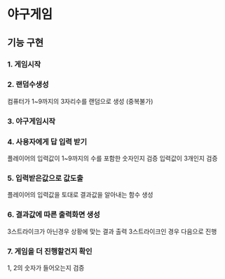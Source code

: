 야구게임
=============
## 기능 구현
### 1. 게임시작

### 2. 랜덤수생성
컴퓨터가 1~9까지의 3자리수를 랜덤으로 생성 (중복불가)
### 3. 야구게임시작
### 4. 사용자에게 답 입력 받기
플레이어의 입력값이 1~9까지의 수를 포함한 숫자인지 검증
입력값이 3개인지 검증
### 5. 입력받은값으로 값도출
플레이어의 입력값을 토대로 결과값을 알아내는 함수 생성
### 6. 결과값에 따른 출력화면 생성
3스트라이크가 아닌경우 상황에 맞는 결과 출력
3스트라이크인 경우 다음으로 진행
### 7. 게임을 더 진행할건지 확인
1, 2의 숫자가 들어오는지 검증